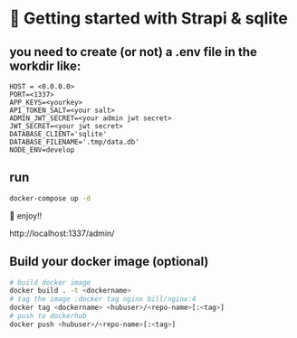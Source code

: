 # 🚀 Getting started with Strapi & sqlite

## you need to create (or not) a .env file in the workdir like:

```env
HOST = <0.0.0.0>
PORT=<1337>
APP_KEYS=<yourkey>
API_TOKEN_SALT=<your salt>
ADMIN_JWT_SECRET=<your admin jwt secret>
JWT_SECRET=<your jwt secret>
DATABASE_CLIENT='sqlite'
DATABASE_FILENAME='.tmp/data.db'
NODE_ENV=develop
```

## run

```bash
docker-compose up -d
```

🎉 enjoy!!

http://localhost:1337/admin/


## Build your docker image (optional)
```bash
# build docker image
docker build . -t <dockername>
# tag the image :docker tag nginx bill/nginx:4
docker tag <dockername> <hubuser>/<repo-name>[:<tag>]
# push to dockerhub
docker push <hubuser>/<repo-name>[:<tag>]
```
